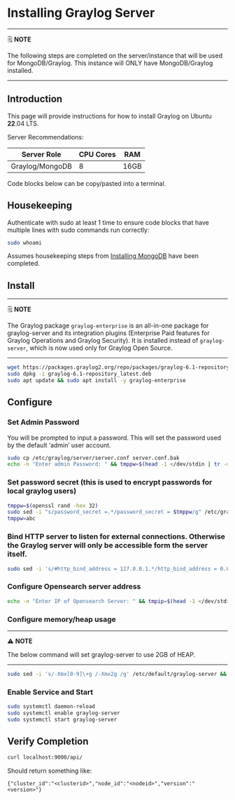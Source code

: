 # Installing Graylog Server

---
🗒️ **NOTE**

The following steps are completed on the server/instance that will be used for MongoDB/Graylog. This instance will ONLY have MongoDB/Graylog installed.

---

## Introduction

This page will provide instructions for how to install Graylog on Ubuntu **22**.04 LTS.

Server Recommendations:

| Server Role       | CPU Cores | RAM  |
| ----------------- | --------- | ---- |
| Graylog/MongoDB   | 8         | 16GB |

Code blocks below can be copy/pasted into a terminal.

## Housekeeping

Authenticate with sudo at least 1 time to ensure code blocks that have multiple lines with sudo commands run correctly:

```sh
sudo whoami

```

Assumes housekeeping steps from [Installing MongoDB](installing%20mongodb.md#housekeeping) have been completed.

## Install

---
🗒️ **NOTE**

The Graylog package `graylog-enterprise` is an all-in-one package for graylog-server and its integration plugins (Enterprise Paid features for Graylog Operations and Graylog Security). It is installed instead of `graylog-server`, which is now used only for Graylog Open Source.

---

```sh
wget https://packages.graylog2.org/repo/packages/graylog-6.1-repository_latest.deb
sudo dpkg -i graylog-6.1-repository_latest.deb
sudo apt update && sudo apt install -y graylog-enterprise

```

## Configure
### Set Admin Password

You will be prompted to input a password. This will set the password used by the default ‘admin’ user account.

```sh
sudo cp /etc/graylog/server/server.conf server.conf.bak
echo -n "Enter admin Password: " && tmppw=$(head -1 </dev/stdin | tr -d '\n' | sha256sum | cut -d" " -f1) && sudo sed -i "s/root_password_sha2 =.*/root_password_sha2 = $tmppw/g" /etc/graylog/server/server.conf

```

### Set password secret (this is used to encrypt passwords for local graylog users)

```sh
tmppw=$(openssl rand -hex 32)
sudo sed -i "s/password_secret =.*/password_secret = $tmppw/g" /etc/graylog/server/server.conf
tmppw=abc

```

### Bind HTTP server to listen for external connections. Otherwise the Graylog server will only be accessible form the server itself.

```sh
sudo sed -i 's/#http_bind_address = 127.0.0.1.*/http_bind_address = 0.0.0.0:9000/g' /etc/graylog/server/server.conf

```

### Configure Opensearch server address

```sh
echo -n "Enter IP of Opensearch Server: " && tmpip=$(head -1 </dev/stdin) && sudo sed -i "s/#elasticsearch_hosts = .*/elasticsearch_hosts = http\:\/\/$tmpip\:9200/g" /etc/graylog/server/server.conf

```

### Configure memory/heap usage

---
⚠️ **NOTE**

The below command will set graylog-server to use 2GB of HEAP.

---

```sh
sudo sed -i 's/-Xmx[0-9]\+g /-Xmx2g /g' /etc/default/graylog-server && sudo sed -i 's/-Xms[0-9]\+g /-Xms2g /g' /etc/default/graylog-server

```

### Enable Service and Start

```sh
sudo systemctl daemon-reload
sudo systemctl enable graylog-server
sudo systemctl start graylog-server

```

## Verify Completion

```sh
curl localhost:9000/api/

```

Should return something like:

```
{"cluster_id":"<clusterid>","node_id":"<nodeid>","version":"<version>"}
```
